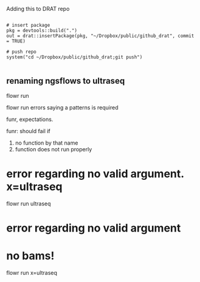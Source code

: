 


Adding this to DRAT repo

```{r}

# insert package
pkg = devtools::build(".")
out = drat::insertPackage(pkg, "~/Dropbox/public/github_drat", commit = TRUE)

# push repo
system("cd ~/Dropbox/public/github_drat;git push")


```


## renaming ngsflows to ultraseq

flowr run




flowr run
errors saying a patterns is required


funr, expectations.

funr: should fail if
1. no function by that name
2. function does not run properly


# error regarding no valid argument. x=ultraseq
flowr run ultraseq

# error regarding no valid argument
# no bams!
flowr run x=ultraseq
